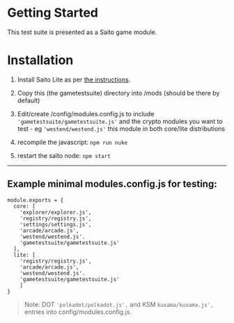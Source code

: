 
# Getting Started

This test suite is presented as a Saito game module.

# Installation

1. Install Saito Lite as per [the instructions](https://org.saito.tech/installation-instructions/).

1. Copy this (the gametestsuite) directory into /mods (should be there by default)

1. Edit/create /config/modules.config.js to include ```'gametestsuite/gametestsuite.js'``` and the crypto modules you want to test - eg ```'westend/westend.js'``` this module in both core/lite distributions<br />

1. recompile the javascript: ```npm run nuke```

1. restart the saito node: ```npm start```


---
## Example minimal modules.config.js for testing:

```
module.exports = {
  core: [
    'explorer/explorer.js',
    'registry/registry.js',
    'settings/settings.js',
    'arcade/arcade.js',
    'westend/westend.js'.
    'gametestsuite/gametestsuite.js'
  ],
  lite: [
    'registry/registry.js',
    'arcade/arcade.js',
    'westend/westend.js'.
  	'gametestsuite/gametestsuite.js'
    ]
}
```
> Note: DOT ```'polkadot/polkadot.js',``` and KSM ```kusama/kusama.js',``` entries into config/modules.config.js.
